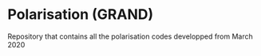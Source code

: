 # Polarisation (GRAND)

Repository that contains all the polarisation codes developped from March 2020

